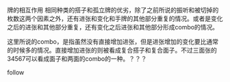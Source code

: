 牌的相互作用
相同种类的搭子和孤立牌的优劣，除了之前所说的振听和被切掉的枚数这两个因素之外，还有进张和变化和手牌的其他部分重复的情况。或者是变化之后的进张和其他部分重复，还有变化之后进张和其他部分形成combo的情况。

这里所说的combo，是指虽然没有直接增加进张，但是进张增加的变化要比通常的时候多的情况。直接增加进张的则被看成复合搭子和复合面子。不过三面张的34567可以看成面子和两面的combo的一种。？？？


follow